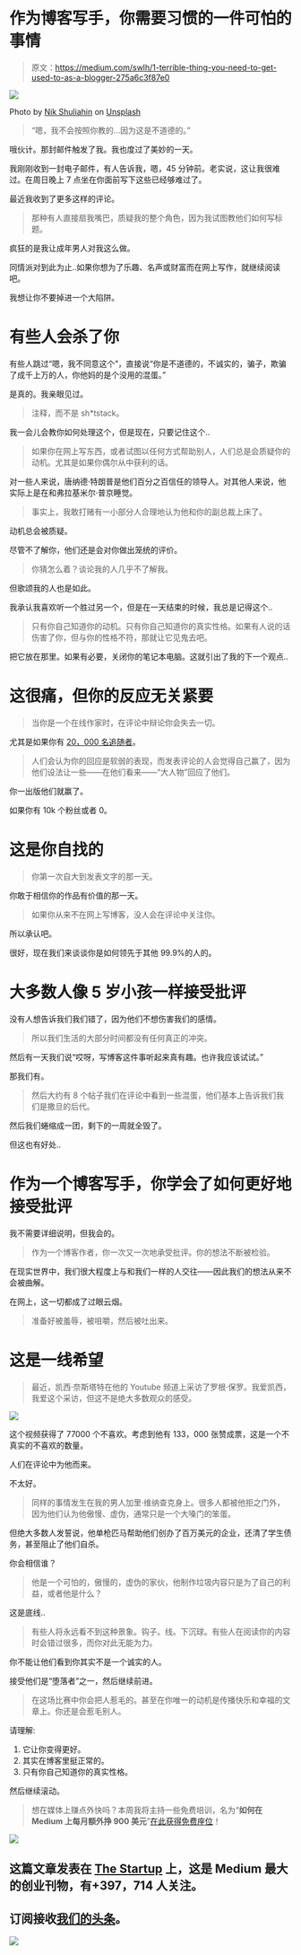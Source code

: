 # 作为博客写手，你需要习惯的一件可怕的事情

> 原文：<https://medium.com/swlh/1-terrible-thing-you-need-to-get-used-to-as-a-blogger-275a6c3f87e0>

![](img/2bbde43a4b298fb65d783697ad061efe.png)

Photo by [Nik Shuliahin](https://unsplash.com/@tjump?utm_source=medium&utm_medium=referral) on [Unsplash](https://unsplash.com?utm_source=medium&utm_medium=referral)

> “嗯，我不会按照你教的…因为这是不道德的。”

哦伙计。那封邮件触发了我。我也度过了美妙的一天。

我刚刚收到一封电子邮件，有人告诉我，嗯，45 分钟前。老实说，这让我很难过。在周日晚上 7 点坐在你面前写下这些已经够难过了。

最近我收到了更多这样的评论。

> 那种有人直接扇我嘴巴，质疑我的整个角色，因为我试图教他们如何写标题。

疯狂的是我让成年男人对我这么做。

同情派对到此为止..如果你想为了乐趣、名声或财富而在网上写作，就继续阅读吧。

我想让你不要掉进一个大陷阱。

# 有些人会杀了你

有些人跳过“嗯，我不同意这个”，直接说“你是不道德的，不诚实的，骗子，欺骗了成千上万的人，你他妈的是个没用的混蛋。”

是真的。我亲眼见过。

> 注释，而不是 sh*tstack。

我一会儿会教你如何处理这个，但是现在，只要记住这个..

> 如果你在网上写东西，或者试图以任何方式帮助别人，人们总是会质疑你的动机。尤其是如果你偶尔从中获利的话。

对一些人来说，唐纳德·特朗普是他们百分之百信任的领导人。对其他人来说，他实际上是在和弗拉基米尔·普京睡觉。

> 事实上，我敢打赌有一小部分人合理地认为他和你的副总裁上床了。

动机总会被质疑。

尽管不了解你，他们还是会对你做出笼统的评价。

> 你猜怎么着？谈论我的人几乎不了解我。

但歌颂我的人也是如此。

我承认我喜欢听一个胜过另一个，但是在一天结束的时候，我总是记得这个..

> 只有你自己知道你的动机。只有你自己知道你的真实性格。如果有人说的话伤害了你，但与你的性格不符，那就让它见鬼去吧。

把它放在那里。如果有必要，关闭你的笔记本电脑。这就引出了我的下一个观点..

# 这很痛，但你的反应无关紧要

> 当你是一个在线作家时，在评论中辩论你会失去一切。

尤其是如果你有 [20，000 名追随者](https://findingtom.com/how-to-write-viral-blog-posts-medium/)。

> 人们会认为你的回应是软弱的表现，而发表评论的人会觉得自己赢了，因为他们设法让一些——在他们看来——“大人物”回应了他们。

你一出版他们就赢了。

如果你有 10k 个粉丝或者 0。

# 这是你自找的

> 你第一次自大到发表文字的那一天。

你敢于相信你的作品有价值的那一天。

> 如果你从来不在网上写博客，没人会在评论中关注你。

所以承认吧。

很好，现在我们来谈谈你是如何领先于其他 99.9%的人的。

# 大多数人像 5 岁小孩一样接受批评

没有人想告诉我们我们错了，因为他们不想伤害我们的感情。

> 所以我们生活的大部分时间都没有任何真正的冲突。

然后有一天我们说“哎呀，写博客这件事听起来真有趣。也许我应该试试。”

那我们有。

> 然后大约有 8 个帖子我们在评论中看到一些混蛋，他们基本上告诉我们我们是撒旦的后代。

然后我们蜷缩成一团，剩下的一周就全毁了。

但这也有好处..

# 作为一个博客写手，你学会了如何更好地接受批评

我不需要详细说明，但我会的。

> 作为一个博客作者，你一次又一次地承受批评。你的想法不断被检验。

在现实世界中，我们很大程度上与和我们一样的人交往——因此我们的想法从来不会被曲解。

在网上，这一切都成了过眼云烟。

> 准备好被羞辱，被咀嚼，然后被吐出来。

# 这是一线希望

> 最近，凯西·奈斯塔特在他的 Youtube 频道上采访了罗根·保罗。我爱凯西，我爱这个采访，但这不是绝大多数观众的感受。

[![](img/c75c1a90c7ca77147c7952a9e72fd28c.png)](https://www.youtube.com/watch?v=4gd0wKc135A)

这个视频获得了 77000 个不喜欢。考虑到他有 133，000 张赞成票，这是一个不真实的不喜欢的数量。

人们在评论中为他而来。

不太好。

> 同样的事情发生在我的男人加里·维纳查克身上。很多人都被他拒之门外，因为他们认为他傲慢、虚伪，通常只是一个大嗓门的笨蛋。

但绝大多数人发誓说，他单枪匹马帮助他们创办了百万美元的企业，还清了学生债务，甚至阻止了他们自杀。

你会相信谁？

> 他是一个可怕的，傲慢的，虚伪的家伙，他制作垃圾内容只是为了自己的利益，或者他是什么？

这是底线..

> 有些人将永远看不到这种景象。钩子。线。下沉球。有些人在阅读你的内容时会错过很多，而你对此无能为力。

你不能让他们看到你其实不是一个诚实的人。

接受他们是“堕落者”之一，然后继续前进。

> 在这场比赛中你会把人惹毛的。甚至在你唯一的动机是传播快乐和幸福的文章上。你还是会惹毛别人。

请理解:

1.  它让你变得更好。
2.  其实在博客里挺正常的。
3.  只有你自己知道你的真实性格。

然后继续滚动。

> 想在媒体上赚点外快吗？本周我将主持一些免费培训，名为“**如何在 Medium 上每月额外挣 900 美元**”[在此获得免费座位](https://events.genndi.com/register/169105139238473045/da2e6c5a01)！

[![](img/308a8d84fb9b2fab43d66c117fcc4bb4.png)](https://medium.com/swlh)

## 这篇文章发表在 [The Startup](https://medium.com/swlh) 上，这是 Medium 最大的创业刊物，有+397，714 人关注。

## 订阅接收[我们的头条](http://growthsupply.com/the-startup-newsletter/)。

[![](img/b0164736ea17a63403e660de5dedf91a.png)](https://medium.com/swlh)